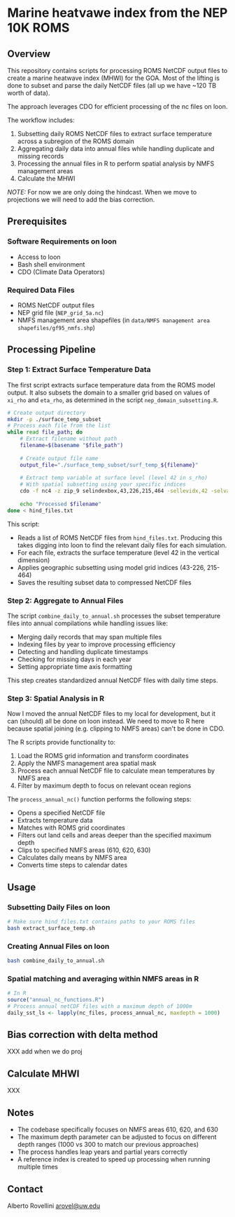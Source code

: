 # Marine heatvawe index from the NEP 10K ROMS

## Overview

This repository contains scripts for processing ROMS NetCDF output files to create a marine heatwave index (MHWI) for the GOA. Most of the lifting is done to subset and parse the daily NetCDF files (all up we have ~120 TB worth of data).

The approach leverages CDO for efficient processing of the nc files on loon.

The workflow includes:

1. Subsetting daily ROMS NetCDF files to extract surface temperature across a subregion of the ROMS domain
2. Aggregating daily data into annual files while handling duplicate and missing records
3. Processing the annual files in R to perform spatial analysis by NMFS management areas
4. Calculate the MHWI

*NOTE:* For now we are only doing the hindcast. When we move to projections we will need to add the bias correction.

## Prerequisites

### Software Requirements on loon
- Access to loon
- Bash shell environment
- CDO (Climate Data Operators)

### Required Data Files
- ROMS NetCDF output files
- NEP grid file (`NEP_grid_5a.nc`)
- NMFS management area shapefiles (in `data/NMFS management area shapefiles/gf95_nmfs.shp`)

## Processing Pipeline

### Step 1: Extract Surface Temperature Data

The first script extracts surface temperature data from the ROMS model output. It also subsets the domain to a smaller grid based on values of `xi_rho` and `eta_rho`, as determined in the script `nep_domain_subsetting.R`.

```bash
# Create output directory
mkdir -p ./surface_temp_subset
# Process each file from the list
while read file_path; do
    # Extract filename without path
    filename=$(basename "$file_path")
    
    # Create output file name
    output_file="./surface_temp_subset/surf_temp_${filename}"
    
    # Extract temp variable at surface level (level 42 in s_rho)
    # With spatial subsetting using your specific indices
    cdo -f nc4 -z zip_9 selindexbox,43,226,215,464 -sellevidx,42 -selvar,temp "$file_path" "$output_file"
    
    echo "Processed $filename"
done < hind_files.txt
```

This script:
- Reads a list of ROMS NetCDF files from `hind_files.txt`. Producing this takes digging into loon to find the relevant daily files for each simulation.
- For each file, extracts the surface temperature (level 42 in the vertical dimension)
- Applies geographic subsetting using model grid indices (43-226, 215-464)
- Saves the resulting subset data to compressed NetCDF files

### Step 2: Aggregate to Annual Files

The script `combine_daily_to_annual.sh` processes the subset temperature files into annual compilations while handling issues like:
- Merging daily records that may span multiple files
- Indexing files by year to improve processing efficiency
- Detecting and handling duplicate timestamps
- Checking for missing days in each year
- Setting appropriate time axis formatting

This step creates standardized annual NetCDF files with daily time steps.

### Step 3: Spatial Analysis in R

Now I moved the annual NetCDF files to my local for development, but it can (should) all be done on loon instead. We need to move to R here because spatial joining (e.g. clipping to NMFS areas) can't be done in CDO.

The R scripts provide functionality to:
1. Load the ROMS grid information and transform coordinates
2. Apply the NMFS management area spatial mask
3. Process each annual NetCDF file to calculate mean temperatures by NMFS area
4. Filter by maximum depth to focus on relevant ocean regions

The `process_annual_nc()` function performs the following steps:
- Opens a specified NetCDF file
- Extracts temperature data
- Matches with ROMS grid coordinates
- Filters out land cells and areas deeper than the specified maximum depth
- Clips to specified NMFS areas (610, 620, 630)
- Calculates daily means by NMFS area
- Converts time steps to calendar dates

## Usage

### Subsetting Daily Files on loon
```bash
# Make sure hind_files.txt contains paths to your ROMS files
bash extract_surface_temp.sh
```

### Creating Annual Files on loon
```bash
bash combine_daily_to_annual.sh
```

### Spatial matching and averaging within NMFS areas in R
```r
# In R
source("annual_nc_functions.R")
# Process annual netCDF files with a maximum depth of 1000m
daily_sst_ls <- lapply(nc_files, process_annual_nc, maxdepth = 1000)
```

## Bias correction with delta method

XXX add when we do proj

## Calculate MHWI

XXX

## Notes

- The codebase specifically focuses on NMFS areas 610, 620, and 630
- The maximum depth parameter can be adjusted to focus on different depth ranges (1000 vs 300 to match our previous approaches)
- The process handles leap years and partial years correctly
- A reference index is created to speed up processing when running multiple times

## Contact

Alberto Rovellini
arovel@uw.edu

